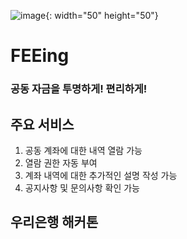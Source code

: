 
![image](https://user-images.githubusercontent.com/55429237/116961148-81c73c80-acdd-11eb-982e-9074e173e2f9.png){: width="50" height="50"}

# FEEing

### 공동 자금을 투명하게! 편리하게!

## 주요 서비스
1. 공동 계좌에 대한 내역 열람 가능
2. 열람 권한 자동 부여
3. 계좌 내역에 대한 추가적인 설명 작성 가능
4. 공지사항 및 문의사항 확인 가능


## 우리은행 해커톤

